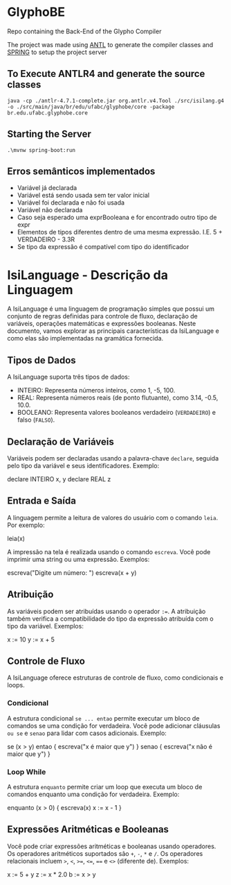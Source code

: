 # GlyphoBE
 Repo containing the Back-End of the Glypho Compiler

 The project was made using [ANTL](https://www.antlr.org/) to generate the compiler classes and [SPRING](https://spring.io/) to setup the project server 

## To Execute ANTLR4 and generate the source classes

`java -cp ./antlr-4.7.1-complete.jar org.antlr.v4.Tool ./src/isilang.g4 -o ./src/main/java/br/edu/ufabc/glyphobe/core -package br.edu.ufabc.glyphobe.core`

## Starting the Server

`.\mvnw spring-boot:run`


## Erros semânticos implementados

- Variável já declarada
- Variável está sendo usada sem ter valor inicial
- Variável foi declarada e não foi usada
- Variável não declarada
- Caso seja esperado uma exprBooleana e for encontrado outro tipo de expr
- Elementos de tipos diferentes dentro de uma mesma expressão. I.E. 5 + VERDADEIRO - 3.3R
- Se tipo da expressão é compatível com tipo do identificador

# IsiLanguage - Descrição da Linguagem

A IsiLanguage é uma linguagem de programação simples que possui um conjunto de regras definidas para controle de fluxo, declaração de variáveis, operações matemáticas e expressões booleanas. Neste documento, vamos explorar as principais características da IsiLanguage e como elas são implementadas na gramática fornecida.

## Tipos de Dados

A IsiLanguage suporta três tipos de dados:

- INTEIRO: Representa números inteiros, como 1, -5, 100.
- REAL: Representa números reais (de ponto flutuante), como 3.14, -0.5, 10.0.
- BOOLEANO: Representa valores booleanos verdadeiro (`VERDADEIRO`) e falso (`FALSO`).

## Declaração de Variáveis

Variáveis podem ser declaradas usando a palavra-chave `declare`, seguida pelo tipo da variável e seus identificadores. Exemplo:

declare INTEIRO x, y
declare REAL z


## Entrada e Saída

A linguagem permite a leitura de valores do usuário com o comando `leia`. Por exemplo:

leia(x)


A impressão na tela é realizada usando o comando `escreva`. Você pode imprimir uma string ou uma expressão. Exemplos:

escreva("Digite um número: ")
escreva(x + y)


## Atribuição

As variáveis podem ser atribuídas usando o operador `:=`. A atribuição também verifica a compatibilidade do tipo da expressão atribuída com o tipo da variável. Exemplos:

x := 10
y := x + 5


## Controle de Fluxo

A IsiLanguage oferece estruturas de controle de fluxo, como condicionais e loops.

### Condicional

A estrutura condicional `se ... entao` permite executar um bloco de comandos se uma condição for verdadeira. Você pode adicionar cláusulas `ou se` e `senao` para lidar com casos adicionais. Exemplo:

se (x > y) entao {
escreva("x é maior que y")
} senao {
escreva("x não é maior que y")
}


### Loop While

A estrutura `enquanto` permite criar um loop que executa um bloco de comandos enquanto uma condição for verdadeira. Exemplo:

enquanto (x > 0) {
escreva(x)
x := x - 1
}


## Expressões Aritméticas e Booleanas

Você pode criar expressões aritméticas e booleanas usando operadores. Os operadores aritméticos suportados são `+`, `-`, `*` e `/`. Os operadores relacionais incluem `>`, `<`, `>=`, `<=`, `==` e `<>` (diferente de). Exemplos:

x := 5 + y
z := x * 2.0
b := x > y
